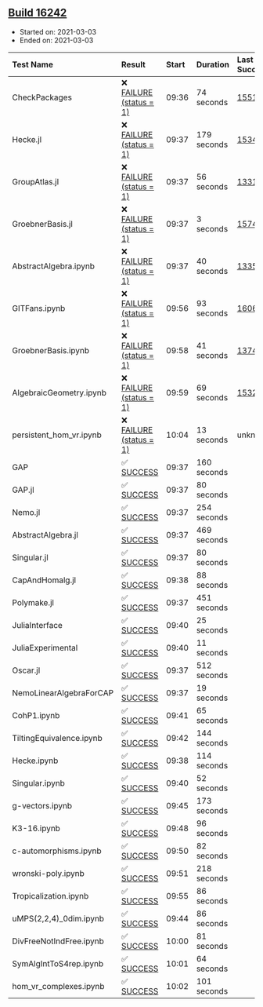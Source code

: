 ## [Build 16242](https://oscarci.mathematik.uni-kl.de/job/oscar/16242/)

* Started on: 2021-03-03
* Ended on: 2021-03-03

| Test Name    | Result | Start | Duration | Last Success | First Failure |
|:-------------|:-------|:------|:---------|:-------------|:--------------|
| CheckPackages | ❌ [FAILURE (status = 1)](https://oscarci.mathematik.uni-kl.de/job/oscar/16242/artifact/logs/build-16242/CheckPackages.log) | 09:36 | 74 seconds | [15514](https://oscarci.mathematik.uni-kl.de/job/oscar/15514/) | [15515](https://oscarci.mathematik.uni-kl.de/job/oscar/15515/) |
| Hecke.jl | ❌ [FAILURE (status = 1)](https://oscarci.mathematik.uni-kl.de/job/oscar/16242/artifact/logs/build-16242/Hecke.jl.log) | 09:37 | 179 seconds | [15344](https://oscarci.mathematik.uni-kl.de/job/oscar/15344/) | [15348](https://oscarci.mathematik.uni-kl.de/job/oscar/15348/) |
| GroupAtlas.jl | ❌ [FAILURE (status = 1)](https://oscarci.mathematik.uni-kl.de/job/oscar/16242/artifact/logs/build-16242/GroupAtlas.jl.log) | 09:37 | 56 seconds | [13311](https://oscarci.mathematik.uni-kl.de/job/oscar/13311/) | [13312](https://oscarci.mathematik.uni-kl.de/job/oscar/13312/) |
| GroebnerBasis.jl | ❌ [FAILURE (status = 1)](https://oscarci.mathematik.uni-kl.de/job/oscar/16242/artifact/logs/build-16242/GroebnerBasis.jl.log) | 09:37 | 3 seconds | [15745](https://oscarci.mathematik.uni-kl.de/job/oscar/15745/) | [15746](https://oscarci.mathematik.uni-kl.de/job/oscar/15746/) |
| AbstractAlgebra.ipynb | ❌ [FAILURE (status = 1)](https://oscarci.mathematik.uni-kl.de/job/oscar/16242/artifact/logs/build-16242/AbstractAlgebra.ipynb.log) | 09:37 | 40 seconds | [13355](https://oscarci.mathematik.uni-kl.de/job/oscar/13355/) | [13356](https://oscarci.mathematik.uni-kl.de/job/oscar/13356/) |
| GITFans.ipynb | ❌ [FAILURE (status = 1)](https://oscarci.mathematik.uni-kl.de/job/oscar/16242/artifact/logs/build-16242/GITFans.ipynb.log) | 09:56 | 93 seconds | [16068](https://oscarci.mathematik.uni-kl.de/job/oscar/16068/) | [16069](https://oscarci.mathematik.uni-kl.de/job/oscar/16069/) |
| GroebnerBasis.ipynb | ❌ [FAILURE (status = 1)](https://oscarci.mathematik.uni-kl.de/job/oscar/16242/artifact/logs/build-16242/GroebnerBasis.ipynb.log) | 09:58 | 41 seconds | [13748](https://oscarci.mathematik.uni-kl.de/job/oscar/13748/) | [13749](https://oscarci.mathematik.uni-kl.de/job/oscar/13749/) |
| AlgebraicGeometry.ipynb | ❌ [FAILURE (status = 1)](https://oscarci.mathematik.uni-kl.de/job/oscar/16242/artifact/logs/build-16242/AlgebraicGeometry.ipynb.log) | 09:59 | 69 seconds | [15322](https://oscarci.mathematik.uni-kl.de/job/oscar/15322/) | [15323](https://oscarci.mathematik.uni-kl.de/job/oscar/15323/) |
| persistent_hom_vr.ipynb | ❌ [FAILURE (status = 1)](https://oscarci.mathematik.uni-kl.de/job/oscar/16242/artifact/logs/build-16242/persistent_hom_vr.ipynb.log) | 10:04 | 13 seconds | unknown | unknown |
| GAP | ✅ [SUCCESS](https://oscarci.mathematik.uni-kl.de/job/oscar/16242/artifact/logs/build-16242/GAP.log) | 09:37 | 160 seconds |  |  |
| GAP.jl | ✅ [SUCCESS](https://oscarci.mathematik.uni-kl.de/job/oscar/16242/artifact/logs/build-16242/GAP.jl.log) | 09:37 | 80 seconds |  |  |
| Nemo.jl | ✅ [SUCCESS](https://oscarci.mathematik.uni-kl.de/job/oscar/16242/artifact/logs/build-16242/Nemo.jl.log) | 09:37 | 254 seconds |  |  |
| AbstractAlgebra.jl | ✅ [SUCCESS](https://oscarci.mathematik.uni-kl.de/job/oscar/16242/artifact/logs/build-16242/AbstractAlgebra.jl.log) | 09:37 | 469 seconds |  |  |
| Singular.jl | ✅ [SUCCESS](https://oscarci.mathematik.uni-kl.de/job/oscar/16242/artifact/logs/build-16242/Singular.jl.log) | 09:37 | 80 seconds |  |  |
| CapAndHomalg.jl | ✅ [SUCCESS](https://oscarci.mathematik.uni-kl.de/job/oscar/16242/artifact/logs/build-16242/CapAndHomalg.jl.log) | 09:38 | 88 seconds |  |  |
| Polymake.jl | ✅ [SUCCESS](https://oscarci.mathematik.uni-kl.de/job/oscar/16242/artifact/logs/build-16242/Polymake.jl.log) | 09:37 | 451 seconds |  |  |
| JuliaInterface | ✅ [SUCCESS](https://oscarci.mathematik.uni-kl.de/job/oscar/16242/artifact/logs/build-16242/JuliaInterface.log) | 09:40 | 25 seconds |  |  |
| JuliaExperimental | ✅ [SUCCESS](https://oscarci.mathematik.uni-kl.de/job/oscar/16242/artifact/logs/build-16242/JuliaExperimental.log) | 09:40 | 11 seconds |  |  |
| Oscar.jl | ✅ [SUCCESS](https://oscarci.mathematik.uni-kl.de/job/oscar/16242/artifact/logs/build-16242/Oscar.jl.log) | 09:37 | 512 seconds |  |  |
| NemoLinearAlgebraForCAP | ✅ [SUCCESS](https://oscarci.mathematik.uni-kl.de/job/oscar/16242/artifact/logs/build-16242/NemoLinearAlgebraForCAP.log) | 09:37 | 19 seconds |  |  |
| CohP1.ipynb | ✅ [SUCCESS](https://oscarci.mathematik.uni-kl.de/job/oscar/16242/artifact/logs/build-16242/CohP1.ipynb.log) | 09:41 | 65 seconds |  |  |
| TiltingEquivalence.ipynb | ✅ [SUCCESS](https://oscarci.mathematik.uni-kl.de/job/oscar/16242/artifact/logs/build-16242/TiltingEquivalence.ipynb.log) | 09:42 | 144 seconds |  |  |
| Hecke.ipynb | ✅ [SUCCESS](https://oscarci.mathematik.uni-kl.de/job/oscar/16242/artifact/logs/build-16242/Hecke.ipynb.log) | 09:38 | 114 seconds |  |  |
| Singular.ipynb | ✅ [SUCCESS](https://oscarci.mathematik.uni-kl.de/job/oscar/16242/artifact/logs/build-16242/Singular.ipynb.log) | 09:40 | 52 seconds |  |  |
| g-vectors.ipynb | ✅ [SUCCESS](https://oscarci.mathematik.uni-kl.de/job/oscar/16242/artifact/logs/build-16242/g-vectors.ipynb.log) | 09:45 | 173 seconds |  |  |
| K3-16.ipynb | ✅ [SUCCESS](https://oscarci.mathematik.uni-kl.de/job/oscar/16242/artifact/logs/build-16242/K3-16.ipynb.log) | 09:48 | 96 seconds |  |  |
| c-automorphisms.ipynb | ✅ [SUCCESS](https://oscarci.mathematik.uni-kl.de/job/oscar/16242/artifact/logs/build-16242/c-automorphisms.ipynb.log) | 09:50 | 82 seconds |  |  |
| wronski-poly.ipynb | ✅ [SUCCESS](https://oscarci.mathematik.uni-kl.de/job/oscar/16242/artifact/logs/build-16242/wronski-poly.ipynb.log) | 09:51 | 218 seconds |  |  |
| Tropicalization.ipynb | ✅ [SUCCESS](https://oscarci.mathematik.uni-kl.de/job/oscar/16242/artifact/logs/build-16242/Tropicalization.ipynb.log) | 09:55 | 86 seconds |  |  |
| uMPS(2,2,4)_0dim.ipynb | ✅ [SUCCESS](https://oscarci.mathematik.uni-kl.de/job/oscar/16242/artifact/logs/build-16242/uMPS-2-2-4-_0dim.ipynb.log) | 09:44 | 86 seconds |  |  |
| DivFreeNotIndFree.ipynb | ✅ [SUCCESS](https://oscarci.mathematik.uni-kl.de/job/oscar/16242/artifact/logs/build-16242/DivFreeNotIndFree.ipynb.log) | 10:00 | 81 seconds |  |  |
| SymAlgIntToS4rep.ipynb | ✅ [SUCCESS](https://oscarci.mathematik.uni-kl.de/job/oscar/16242/artifact/logs/build-16242/SymAlgIntToS4rep.ipynb.log) | 10:01 | 64 seconds |  |  |
| hom_vr_complexes.ipynb | ✅ [SUCCESS](https://oscarci.mathematik.uni-kl.de/job/oscar/16242/artifact/logs/build-16242/hom_vr_complexes.ipynb.log) | 10:02 | 101 seconds |  |  |

